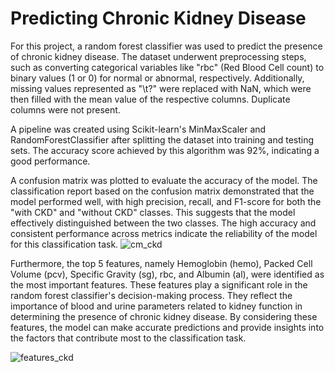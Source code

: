 # Predicting Chronic Kidney Disease
For this project, a random forest classifier was used to predict the presence of chronic kidney disease. The dataset underwent preprocessing steps, such as converting categorical variables like "rbc" (Red Blood Cell count) to binary values (1 or 0) for normal or abnormal, respectively. Additionally, missing values represented as "\t?" were replaced with NaN, which were then filled with the mean value of the respective columns. Duplicate columns were not present.

A pipeline was created using Scikit-learn's MinMaxScaler and RandomForestClassifier after splitting the dataset into training and testing sets. The accuracy score achieved by this algorithm was 92%, indicating a good performance.

A confusion matrix was plotted to evaluate the accuracy of the model. The classification report based on the confusion matrix demonstrated that the model performed well, with high precision, recall, and F1-score for both the "with CKD" and "without CKD" classes. This suggests that the model effectively distinguished between the two classes. The high accuracy and consistent performance across metrics indicate the reliability of the model for this classification task.
![cm_ckd](https://github.com/temmyfioye/predictingchronickidneydisease/assets/26744249/a7bd19e5-b7cb-474b-add2-90595a99b1cc)

Furthermore, the top 5 features, namely Hemoglobin (hemo), Packed Cell Volume (pcv), Specific Gravity (sg), rbc, and Albumin (al), were identified as the most important features. These features play a significant role in the random forest classifier's decision-making process. They reflect the importance of blood and urine parameters related to kidney function in determining the presence of chronic kidney disease. By considering these features, the model can make accurate predictions and provide insights into the factors that contribute most to the classification task.

![features_ckd](https://github.com/temmyfioye/predictingchronickidneydisease/assets/26744249/78d7b117-1dd4-46fc-83ef-4c7321736764)
